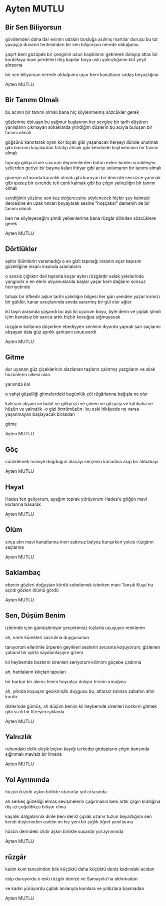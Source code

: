 # Ayten MUTLU

## Bir Sen Biliyorsun

gövdemden daha dar evimin odaları
boşluğa asılmış martılar duruşu bu
tut yavaşça duvarın tentesinden
bir sen biliyorsun nerede olduğumu

şaşırt beni
gözüpek bir çenginin uzun kaşıklarını
getirerek dolayıp atlas bir kordelaya
mavi perdeleri düş kapılar boya
uslu yalnızlığımın
küf yeşil alnacına

bir sen biliyorsun nerede olduğumu
uçur beni kanatların sırdaş beyazlığına

Ayten MUTLU

## Bir Tanımı Olmalı

bu acının bir tanımı olmalı
bana hiç söylenmemiş sözcükler gerek

gözlerime doluşan bu yağmur kuşlarının
her sevgiye bir tarih düşüren yanlışların
çıkmayan sokaklarda yitirdiğim düşlerin
bu acıyla buluşan bir tanımı olmalı

göğsünü kanırtarak oyan kör bıçak gibi
yaşanacak herşeyi dünde unutmak gibi
ömrünü kayalardan fırlatıp atmak gibi
kendinde kaybolmanın bir tanımı olmalı

toprağı gökyüzüne savuran depremlerden
bütün evleri birden sürükleyen sellerden
geriye bir başına kalan ihtiyar gibi
acıyı solumanın bir tanımı olmalı

güneşin ortasında karanlık olmak gibi
kuruyan bir denizde sessizce yanmak gibi
ıpıssız bir evrende tek canlı kalmak gibi
bu çılgın yalnızlığın bir tanımı olmalı

sevdiğinin yüzüne son kez değercesine
söylenecek hiçbir şey kalmadı dercesine
en uzak tınıları boyayarak sesine
"hoşçakal" demenin de bir tanımı olmalı

ben ne söyleyeceğim şimdi yelkenlerime
bana rüzgâr dilinden sözcüklere gerek

Ayten MUTLU

## Dörtlükler

aşktır ölümlerin varamadığı
o en gizli tapınağı insanın
açar kapısını güzelliğine
insanı insanda aramaların





o sessiz çığlıktır deli taylarla koşar
aykırı rüzgârdır eslak yelelerinde
yangındır o en derin okyanuslarda başlar
yaşar karlı dağların sonsuz hürriyetinde





tutsak bir öfkedir aşkın tarihi
yalınlığın bilgesi her gün yeniden yazar
kırmızı bir güldür, kanar avuçlarında
sevda sararmış bir gül olur ağlar





iki taşın arasında yaşandı bu aşk
iki uçurum boyu, öyle derin ve çıplak
şimdi içim kanatsız bir sarıca
artık hiçbir kovuğpa sığmayacak





rüzgârın kollarına düşerken
ebediyyen seninim diyordu yaprak
sarı saçlarını okşayan dala
güz ayrılık şarkısını unutuverdi

Ayten MUTLU

## Gitme

dur
uyanan güz çiçeklerinin
alazlanan taşların
çalınmış yazgıların ve ıslak hüzünlerin
ülkesi olan

yanımda kal

o vahşi güzelliği gitmelerdeki
bugünlük
çöl rügârlarına bağışla ne olur

kalırsan
akşam ve bulut ve gökyüzü ve çimen
ve gözyaşı ve kahkaha ve hüzün
ve yalnızlık
        -o gizi ömrümüzün-
bu eski hikâyede ne varsa yaşanmayan
başlayacak birazdan

gitme

Ayten MUTLU

## Göç

sürüklemek maviye doğduğun alacayı
serçenin kanadına
asıp bir akbabayı

Ayten MUTLU

## Hayat

Hades'ten geliyorum, ayağım toprak
yürüyorum Hades'e
göğün mavi korlarına basarak

Ayten MUTLU

## Ölüm

sırça atın mavi kanatlarına
inen sabırsız balyoz
karışırken yelesi rüzgârın saçlarına

Ayten MUTLU

## Saklambaç

ebenin gözleri doğuştan kördü
sobelemek isterken mavi Tansık Kuşu'nu
açıldı gözleri ölümü gördü

Ayten MUTLU

## Sen, Düşüm Benim

izlerinde içim gümüşleniyor
yerçekimsiz tozlarla uçuşuyor renklerim

ah, narin kürekleri savrulma duygusunun

tanıyorum ellerimle ürperen geyikleri
seslerin avcısına koşuyorum, gizlenen
yabanıl bir ışıkta saydamlaşıyor gizem

kıl heybemde bozkırın sirenleri
seriyorum kilimimi göçebe çadırına

ah, haritaların kılıçtan tapuları

bir barbar bir akıncı tenim
hoyratça dalıyor terinin ırmağına

ah, yılkıda koşuşan gecikmişlik duygusu
bu, atlarsız kalınan sabahın altın kurdu

dizlerinde gümüş, ah düşüm benim
kıl heybemde sirenleri bozkırın
gitmek gibi sızılı bir titreşim ışıklarda

Ayten MUTLU

## Yalnızlık

ruhundaki delik deşik bıçkın kayığı
terkedip girdapların çılgın dansında
sığınmak mavisiz bir limana

Ayten MUTLU

## Yol Ayrımında

hüzün ikizidir aşkın
birlikte otururlar yol ortasında

ah serkeş güzelliği elmas sevişmelerin
çağırmasın beni artık çılgın krallığına
diş izi çoğaldıkça bitiyor elma

kayalık dalgalarınla dinle beni
deniz çıplak uzanır tuzun beyazlığına
sen kendi düşlerinden asıldın mı hiç
yeni bir çığlık öğret yanıtlarına

hüzün derindeki izidir aşkın
birlikte susarlar yol ayrımında

Ayten MUTLU

## rüzgâr

kadın kum tanesinden bile küçüktü
daha küçüktü deniz kadındaki acıdan

esip duruyordu o eski rüzgâr
denize ve Samayolu'na aldırmadan

ve kadın yürüyordu çıplak anılarıyla
kumlara ve yıldızlara basmadan

Ayten MUTLU